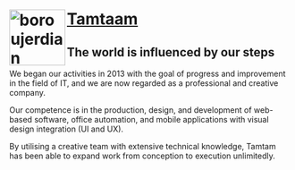 # <a href="https://tamtaam.com/eng" target="_blank"> Tamtaam </a> <a href="https://tamtaam.com/eng" target="_blank"> <img align="left" src="https://tamtaam.com/static/img/logo-new.png" alt="boroujerdian" height="100px"/> </a> 

## The world is influenced by our steps


We began our activities in 2013 with the goal of progress and improvement in the field of IT, and we are now regarded as a professional and creative company.

Our competence is in the production, design, and development of web-based software, office automation, and mobile applications with visual design integration (UI and UX).

By utilising a creative team with extensive technical knowledge, Tamtam has been able to expand work from conception to execution unlimitedly.
